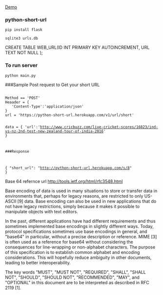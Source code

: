 <a href='https://python-short-url.herokuapp.com/'>Demo</a>
### python-short-url

<code>pip install flask</code>

<code>sqlite3 urls.db</code>

CREATE TABLE WEB_URL(ID INT PRIMARY KEY   AUTOINCREMENT,  URL  TEXT    NOT NULL );

### To run server

<code>python main.py</code>

###Sample Post request to Get your short URL

<code>
Method == 'POST'
Heaader = {
   'Content-Type':'application/json'
}
url = 'https://python-short-url.herokuapp.com/v1/url/short'

data = {
      'url':'http://www.cricbuzz.com/live-cricket-scores/16823/ind-vs-nz-2nd-test-new-zealand-tour-of-india-2016'
   }

###Response 

{
  "short_url": "http://python-short-url.herokuapp.com/s/8"
}
</code>

Base 64
refernce url http://tools.ietf.org/html/rfc3548.html

Base encoding of data is used in many situations to store or transfer
   data in environments that, perhaps for legacy reasons, are restricted
   to only US-ASCII [9] data.  Base encoding can also be used in new
   applications that do not have legacy restrictions, simply because it
   makes it possible to manipulate objects with text editors.

   In the past, different applications have had different requirements
   and thus sometimes implemented base encodings in slightly different
   ways.  Today, protocol specifications sometimes use base encodings in
   general, and "base64" in particular, without a precise description or
   reference.  MIME [3] is often used as a reference for base64 without
   considering the consequences for line-wrapping or non-alphabet
   characters.  The purpose of this specification is to establish common
   alphabet and encoding considerations.  This will hopefully reduce
   ambiguity in other documents, leading to better interoperability.

   The key words "MUST", "MUST NOT", "REQUIRED", "SHALL", "SHALL NOT",
   "SHOULD", "SHOULD NOT", "RECOMMENDED", "MAY", and "OPTIONAL" in this
   document are to be interpreted as described in RFC 2119 [1].

